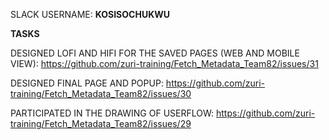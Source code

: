 SLACK USERNAME: **KOSISOCHUKWU**

**TASKS**

DESIGNED LOFI AND HIFI FOR THE SAVED PAGES (WEB AND MOBILE VIEW): https://github.com/zuri-training/Fetch_Metadata_Team82/issues/31

DESIGNED FINAL PAGE AND POPUP: https://github.com/zuri-training/Fetch_Metadata_Team82/issues/30

PARTICIPATED IN THE DRAWING OF USERFLOW: https://github.com/zuri-training/Fetch_Metadata_Team82/issues/29
